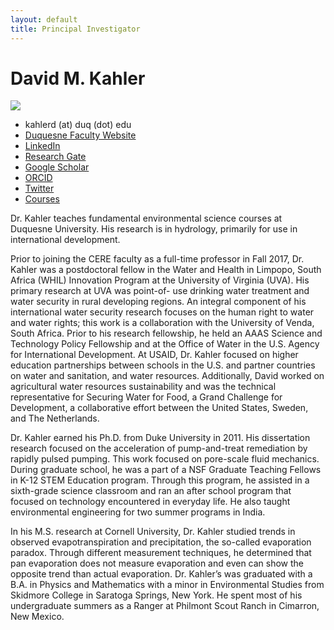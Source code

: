 ```yaml
---
layout: default
title: Principal Investigator
---
```

# David M. Kahler  

![](https://duq.box.com/shared/static/8km4k3p9z3iu77mpf2nkl0vou6u0x8rv.jpg)

- kahlerd (at) duq (dot) edu
- [Duquesne Faculty Website](https://duq.edu/academics/faculty/david-m-kahler)  
- [LinkedIn](https://www.linkedin.com/in/davidmkahler/)  
- [Research Gate](https://www.researchgate.net/profile/David-M-Kahler)  
- [Google Scholar](https://scholar.google.com/citations?user=cbFRZZ0AAAAJ&hl=en)  
- [ORCID](https://orcid.org/0000-0002-8941-6402)  
- [Twitter](https://twitter.com/DavidMKahler)  
- [Courses](courses.html)

Dr. Kahler teaches fundamental environmental science courses at Duquesne University.  His research is in hydrology, primarily for use in international development.  

Prior to joining the CERE faculty as a full-time professor in Fall 2017, Dr. Kahler was a postdoctoral fellow in the Water and Health in Limpopo, South Africa (WHIL) Innovation Program at the University of Virginia (UVA). His primary research at UVA was point-of- use drinking water treatment and water security in rural developing regions. An integral component of his international water security research focuses on the human right to water and water rights; this work is a collaboration with the University of Venda, South Africa. Prior to his research fellowship, he held an AAAS Science and Technology Policy Fellowship and at the Office of Water in the U.S. Agency for International Development. At USAID, Dr. Kahler focused on higher education partnerships between schools in the U.S. and partner countries on water and sanitation, and water resources. Additionally, David worked on agricultural water resources sustainability and was the technical representative for Securing Water for Food, a Grand Challenge for Development, a collaborative effort between the United States, Sweden, and The Netherlands.  

Dr. Kahler earned his Ph.D. from Duke University in 2011. His dissertation research focused on the acceleration of pump-and-treat remediation by rapidly pulsed pumping. This work focused on pore-scale fluid mechanics. During graduate school, he was a part of a NSF Graduate Teaching Fellows in K-12 STEM Education program. Through this program, he assisted in a sixth-grade science classroom and ran an after school program that focused on technology encountered in everyday life. He also taught environmental engineering for two summer programs in India.  

In his M.S. research at Cornell University, Dr. Kahler studied trends in observed evapotranspiration and precipitation, the so-called evaporation paradox. Through different measurement techniques, he determined that pan evaporation does not measure evaporation and even can show the opposite trend than actual evaporation. Dr. Kahler’s was graduated with a B.A. in Physics and Mathematics with a minor in Environmental Studies from Skidmore College in Saratoga Springs, New York. He spent most of his undergraduate summers as a Ranger at Philmont Scout Ranch in Cimarron, New Mexico.  
